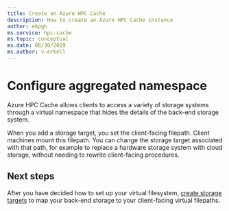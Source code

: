 ```yaml
---
title: Create an Azure HPC Cache 
description: How to create an Azure HPC Cache instance
author: ekpgh
ms.service: hpc-cache
ms.topic: conceptual
ms.date: 08/30/2019
ms.author: v-erkell
---
```


# Configure aggregated namespace
<!-- change link in GUI -->

Azure HPC Cache allows clients to access a variety of storage systems through a virtual namespace that hides the details of the back-end storage system.

When you add a storage target, you set the client-facing filepath. Client machines mount this filepath. You can change the storage target associated with that path, for example to replace a hardware storage system with cloud storage, without needing to rewrite client-facing procedures.

## Next steps

After you have decided how to set up your virtual filesystem, [create storage targets](hpc-cache-add-storage.md) to map your back-end storage to your client-facing virtual filepaths.